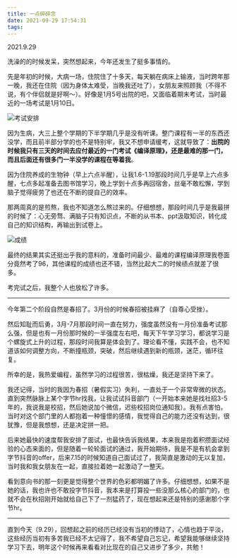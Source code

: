 ```yaml
---
title: 一点碎碎念
date: 2021-09-29 17:54:31
tags:
---
```


2021.9.29

洗澡的的时候发呆，突然想起来，今年还发生了挺多事情的。

先是年初的时候，大病一场，住院住了十多天，每天躺在病床上输液，当时跨年那一晚，我还在住院（因为身体太难受，当晚我还吐了），女朋友来照顾我（不得不说，有个伴侣就是好啊～）。好像是1月5号出院的吧，又面临着期末考试，当时最近的一场考试是1月10日。

![考试安排](考试安排.png "当时的考试安排")

因为生病，大三上整个学期的下半学期几乎是没有听课。整门课程有一半的东西还没学，而且前半部分学的也不是特别牢，我又不想申请缓考，这就导致了：**出院的时候我只有三天的时间去应付最近的一门考试《编译原理》，还是最难的那一门，而且后面还有很多门一半没学的课程在等着我**。

因为住院养成的生物钟（早上六点半醒），让我1.6-1.19那段时间几乎是早上六点多醒，七点多起准备去图书馆学习，晚上学到十点多再回宿舍，丝毫不敢松懈，学到脑子觉得疲劳了也还在不断的提自己的效率。

那两周真的是煎熬，我也不知道怎么熬过来的。仔细想想，那段时间几乎是我最拼的时候了：心无旁骛、满脑子只有知识点，不断的从书本、ppt汲取知识，转化成自己的知识结构，再输出到试卷上。

![成绩](成绩.png "最终的考试成绩")

最终的结果其实还挺出乎我的意料的，准备时间最少、最难的课程编译原理我卷面分竟然考了96，其他课程的成绩也还不错，当然比起大二的时候绩点就差了很多。

考完试之后，我整个人也放松了许多。

------

今年第二个阶段自然是春招了。3月份的时候春招被挂麻了（自尊心受挫）。

然后知耻而后勇，3月-7月那段时间一直在努力，强度虽然没有一月份准备考试那么强，但是也有一月份那时候的一半强度左右吧，每天下午学习学习，都说学习是个螺旋式上升的过程，那段时间我算是体会到了。理论看不懂，实践不会，也不知道该如何调整方向，不断撞瓶颈，突破，然后继续遇到新的瓶颈，迷茫，循环往复。

所幸的是，我热爱编程，虽然学习的过程很苦，很枯燥，我还是坚持下来了。

我还记得，当时的我因为春招（暑假实习）失利，一直处于一个非常卑微的状态。直到突然脉脉上某个字节hr找我，让我试试抖音部门（一开始本来她是找社招3-5年的，我说我是校招，然后她说加个微信，迟些校招岗位通知我）。我有点害怕，当时对这个部门里的人都抱着一种憧憬的感情，我觉得自己的能力还没有达到，很犹豫，但是我想想，还是决定拼一把。

后来她最快的速度帮我安排了面试，也最快告诉我结果，本来我是抱着积攒面试经验的心态来面的，但是随着一轮轮面试的通过，我开始期待，我是不是有机会拿到字节抖音的offer，后来7.15的时候知道自己面试过了，我简直是激动的无以复加，当时我和我女朋友在一起，直接拉着她一起激动了一整天。

看到意向书的那一刻更是觉得整个世界的色彩都明媚了许多。仔细想想，如果不是她的话，我也许也不敢投字节抖音，我本来是打算投一些没那么核心的部门的，也就不会在秋招刚开始就给自己下了一剂猛药了，现在想起来还是特别的感谢那个字节hr。

------

直到今天（9.29），回想起之前的经历已经没有当初的悸动了，心情也趋于平淡，这些经历当初有多苦我已经不太记得了，我不希望自己忘记，希望我能够继续坚持学习下去，明年这个时候再来看看对比现在的自己又进步了多少，共勉！
